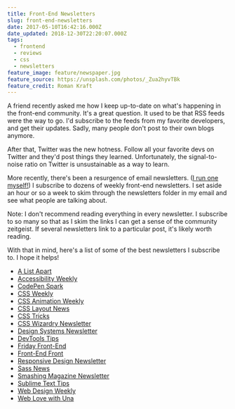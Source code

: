 ```yaml
---
title: Front-End Newsletters
slug: front-end-newsletters
date: 2017-05-10T16:42:16.000Z
date_updated: 2018-12-30T22:20:07.000Z
tags:
  - frontend
  - reviews
  - css
  - newsletters
feature_image: feature/newspaper.jpg
feature_source: https://unsplash.com/photos/_Zua2hyvTBk
feature_credit: Roman Kraft
---
```


A friend recently asked me how I keep up-to-date on what's happening in the front-end community. It's a great question. It used to be that RSS feeds were the way to go. I'd subscribe to the feeds from my favorite developers, and get their updates. Sadly, many people don't post to their own blogs anymore.

After that, Twitter was the new hotness. Follow all your favorite devs on Twitter and they'd post things they learned. Unfortunately, the signal-to-noise ratio on Twitter is unsustainable as a way to learn.

More recently, there's been a resurgence of email newsletters. ([I run one myself!](http://fridayfrontend.com/)) I subscribe to dozens of weekly front-end newsletters. I set aside an hour or so a week to skim through the newsletters folder in my email and see what people are talking about.

Note: I don't recommend reading everything in every newsletter. I subscribe to so many so that as I skim the links I can get a sense of the community zeitgeist. If several newsletters link to a particular post, it's likely worth reading.

With that in mind, here's a list of some of the best newsletters I subscribe to. I hope it helps!

- [A List Apart](https://alistapart.com/email-signup/)
- [Accessibility Weekly](http://a11yweekly.com/)
- [CodePen Spark](https://codepen.io/spark/)
- [CSS Weekly](http://css-weekly.com/)
- [CSS Animation Weekly](http://weekly.cssanimation.rocks/)
- [CSS Layout News](http://csslayout.news/)
- [CSS Tricks](https://css-tricks.com/)
- [CSS Wizardry Newsletter](http://csswizardry.us14.list-manage2.com/subscribe?u=95f3f41085f5f957a07ba5efd&id=ba05b5418d)
- [Design Systems Newsletter](https://designsystems.curated.co/)
- [DevTools Tips](https://umaar.com/dev-tips/)
- [Friday Front-End](http://fridayfrontend.com/)
- [Front-End Front](https://frontendfront.com/)
- [Responsive Design Newsletter](https://responsivedesign.is/)
- [Sass News](http://sassnews.com/)
- [Smashing Magazine Newsletter](https://www.smashingmagazine.com/the-smashing-newsletter/)
- [Sublime Text Tips](http://sublimetexttips.com/)
- [Web Design Weekly](https://web-design-weekly.com/)
- [Web Love with Una](http://tinyletter.com/weblove)
